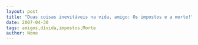 ```yaml
---
layout: post
title: "Duas coisas inevitáveis na vida, amigo: Os impostos e a morte!"
date: 2007-04-30
tags: amigos,dívida,impostos,Morte
author: None
---
```

 